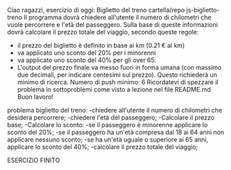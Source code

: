 Ciao ragazzi,
esercizio di oggi: Biglietto del treno
cartella/repo js-biglietto-treno
Il programma dovrà chiedere all'utente il numero di chilometri che vuole percorrere e l'età del passeggero. Sulla base di queste informazioni dovrà calcolare il prezzo totale del viaggio, secondo queste regole:
- il prezzo del biglietto è definito in base ai km (0.21 € al km)
- va applicato uno sconto del 20% per i minorenni
- va applicato uno sconto del 40% per gli over 65.
- L'output del prezzo finale va messo fuori in forma umana (con massimo due decimali, per indicare centesimi sul prezzo). Questo richiederà un minimo di ricerca.
Numero di push minimo: 6
Ricordatevi di spezzare il problema in sottoproblemi come visto a lezione nel file README.md
Buon lavoro!

problema biglietto del treno:
-chiedere all'utente il numero di chilometri che desidera percorrere;
-chiedere l'età del passeggero;
-Calcolare il prezzo base;
-Calcolare lo sconto:
    -se il passeggero è minorenne applicare lo sconto del 20%;
    -se il passeggero ha un'età compresa dal 18 ai 64 anni non applicare nessuno sconto;
    -se ha un'età uguale o superiore ai 65 anni, applicare lo sconto del 40%;
-calcolare il prezzo totale del viaggio;




ESERCIZIO FINITO
